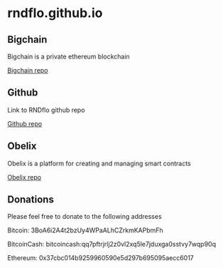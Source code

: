 # rndflo.github.io


## Bigchain

Bigchain is a private ethereum blockchain

[Bigchain repo](https://github.com/rndflo/bigchain)


## Github

Link to RNDflo github repo 

[Github repo](https://github.com/rndflo)


## Obelix

Obelix is a platform for creating and managing smart contracts

[Obelix repo](https://github.com/rndflo/obelix)


## Donations

Please feel free to donate to the following addresses

Bitcoin: 3BoA6i2A4t2bzUy4WPaALhCZrkmKAPbmFh

BitcoinCash: bitcoincash:qq7pftrjrlj2z0vl2xq5le7jduxga0sstvy7wqp90q

Ethereum: 0x37cbc014b9259960590e5d297b695095aecc6017

